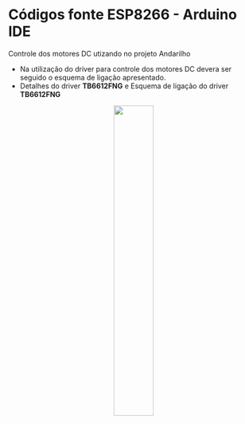 # Códigos fonte ESP8266 - Arduino IDE

Controle dos motores DC utizando no projeto Andarilho

* Na utilização do driver para controle dos motores DC devera ser seguido o esquema de ligação apresentado.
* Detalhes do driver **TB6612FNG** e Esquema de ligação do driver **TB6612FNG**
<p align="center">
  <img src="../../../../Imagens/andarilho (sensor ultrasônico).jpg" width="40%">
</p>
